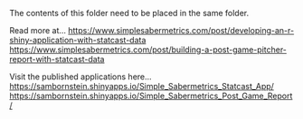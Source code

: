 The contents of this folder need to be placed in the same folder.

Read more at...
https://www.simplesabermetrics.com/post/developing-an-r-shiny-application-with-statcast-data
https://www.simplesabermetrics.com/post/building-a-post-game-pitcher-report-with-statcast-data

Visit the published applications here...
https://sambornstein.shinyapps.io/Simple_Sabermetrics_Statcast_App/
https://sambornstein.shinyapps.io/Simple_Sabermetrics_Post_Game_Report/
